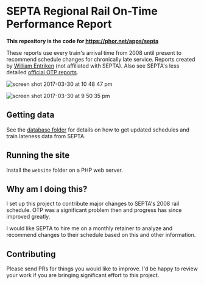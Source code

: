 # SEPTA Regional Rail On-Time Performance Report

**This repository is the code for https://phor.net/apps/septa**

These reports use every train's arrival time from 2008 until present to recommend schedule changes for chronically late service. Reports created by [William Entriken](http://phor.net/) (not affiliated with SEPTA). Also see SEPTA's less detailed [official OTP reports](http://www.septa.org/service/rail/otp.html).

![screen shot 2017-03-30 at 10 48 47 pm](https://cloud.githubusercontent.com/assets/382183/24534303/111515da-159b-11e7-96e7-30c6b614e613.png)

![screen shot 2017-03-30 at 9 50 35 pm](https://cloud.githubusercontent.com/assets/382183/24533035/f18e97de-1592-11e7-8d07-7d20d338bd82.png)

## Getting data

See the [database folder](https://github.com/fulldecent/septa-regionalrail-otp/tree/master/website/databases) for details on how to get updated schedules and train lateness data from SEPTA.

## Running the site

Install the `website` folder on a PHP web server.

## Why am I doing this?

I set up this project to contribute major changes to SEPTA's 2008 rail schedule. OTP was a significant problem then and progress has since improved greatly.

I would like SEPTA to hire me on a monthly retainer to analyze and recommend changes to their schedule based on this and other information.

## Contributing

Please send PRs for things you would like to improve. I'd be happy to review your work if you are bringing significant effort to this project.
